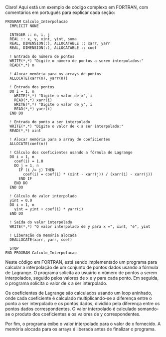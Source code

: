 Claro! Aqui está um exemplo de código complexo em FORTRAN, com comentários em português para explicar cada seção:

```
PROGRAM Calculo_Interpolacao
  IMPLICIT NONE

  INTEGER :: n, i, j
  REAL :: x, y, xint, yint, soma
  REAL, DIMENSION(:), ALLOCATABLE :: xarr, yarr
  REAL, DIMENSION(:), ALLOCATABLE :: coef

  ! Entrada do número de pontos
  WRITE(*,*) "Digite o número de pontos a serem interpolados:"
  READ(*,*) n

  ! Alocar memória para os arrays de pontos
  ALLOCATE(xarr(n), yarr(n))

  ! Entrada dos pontos
  DO i = 1, n
    WRITE(*,*) "Digite o valor de x", i
    READ(*,*) xarr(i)
    WRITE(*,*) "Digite o valor de y", i
    READ(*,*) yarr(i)
  END DO

  ! Entrada do ponto a ser interpolado
  WRITE(*,*) "Digite o valor de x a ser interpolado:"
  READ(*,*) xint

  ! Alocar memória para o array de coeficientes
  ALLOCATE(coef(n))

  ! Cálculo dos coeficientes usando a fórmula de Lagrange
  DO i = 1, n
    coef(i) = 1.0
    DO j = 1, n
      IF (i /= j) THEN
        coef(i) = coef(i) * (xint - xarr(j)) / (xarr(i) - xarr(j))
      END IF
    END DO
  END DO

  ! Cálculo do valor interpolado
  yint = 0.0
  DO i = 1, n
    yint = yint + coef(i) * yarr(i)
  END DO

  ! Saída do valor interpolado
  WRITE(*,*) "O valor interpolado de y para x =", xint, "é", yint

  ! Liberação da memória alocada
  DEALLOCATE(xarr, yarr, coef)

  STOP
END PROGRAM Calculo_Interpolacao
```

Neste código em FORTRAN, está sendo implementado um programa para calcular a interpolação de um conjunto de pontos dados usando a fórmula de Lagrange. O programa solicita ao usuário o número de pontos a serem interpolados, seguido pelos valores de x e y para cada ponto. Em seguida, o programa solicita o valor de x a ser interpolado.

Os coeficientes de Lagrange são calculados usando um loop aninhado, onde cada coeficiente é calculado multiplicando-se a diferença entre o ponto a ser interpolado e os pontos dados, dividido pela diferença entre os pontos dados correspondentes. O valor interpolado é calculado somando-se o produto dos coeficientes e os valores de y correspondentes.

Por fim, o programa exibe o valor interpolado para o valor de x fornecido. A memória alocada para os arrays é liberada antes de finalizar o programa.